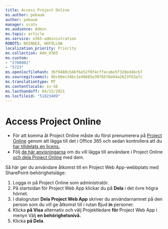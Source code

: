 ```yaml
---
title: Access Project Online
ms.author: pebaum
author: pebaum
manager: scotv
ms.audience: Admin
ms.topic: article
ms.service: o365-administration
ROBOTS: NOINDEX, NOFOLLOW
localization_priority: Priority
ms.collection: Adm_O365
ms.custom:
- "2700001"
- "5723"
ms.openlocfilehash: 36f9480cb4bf6e52f0f4cffaca6e5f328ed46cb7
ms.sourcegitcommit: 8bc60ec34bc1e40685e3976576e04a2623f63a7c
ms.translationtype: MT
ms.contentlocale: sv-SE
ms.lasthandoff: 04/15/2021
ms.locfileid: "51823409"
---
```

# <a name="access-project-online"></a>Access Project Online

- För att komma åt Project Online måste du först prenumerera på [Project Online](https://docs.microsoft.com/ProjectOnline/get-started-with-project-online) genom att lägga till det i Office 365 och sedan kontrollera att du [har tilldelats en licens.](https://docs.microsoft.com/ProjectOnline/step-1-sign-up-for-project-online#next-make-sure-you-can-get-in)
- Följ [de här anvisningarna](https://docs.microsoft.com/ProjectOnline/step-2-add-people-to-project-online) om du vill lägga till användare i Project Online [och dela Project Online](https://docs.microsoft.com/ProjectOnline/step-2-add-people-to-project-online#4-finally-share-project-online-with-the-people-you-added) med dem.

Så här ger du användare åtkomst till en Project Web App-webbplats med SharePoint-behörighetsläge:

1. Logga in på Project Online som administratör.
2. På startsidan för Project Web App klickar du på **Dela** i det övre högra hörnet.
3. I dialogrutan **Dela Project Web App** skriver du användarnamnet på den person som du vill ge åtkomst till i rutan Bjud **in** personer.
4. Klicka **på Visa** alternativ och välj Projektledare **för** Project Web App i menyn Välj **en behörighetsnivå.**
5. Klicka **på Dela**.
